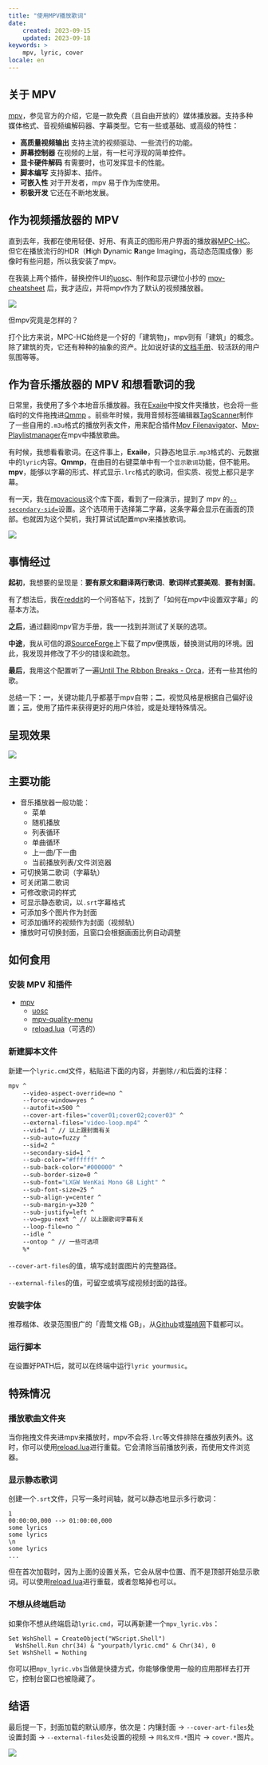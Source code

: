 ```yaml
---
title: "使用MPV播放歌词"
date:
	created: 2023-09-15
	updated: 2023-09-18
keywords: >
	mpv, lyric, cover
locale: en
---
```


## 关于 MPV

[mpv](https://mpv.io/)，参见官方的介绍，它是一款免费（且自由开放的）媒体播放器。支持多种媒体格式、音视频编解码器、字幕类型。它有一些或基础、或高级的特性：

- **高质量视频输出** 支持主流的视频驱动、一些流行的功能。
- **屏幕控制器** 在视频的上层，有一栏可浮现的简单控件。
- **显卡硬件解码** 有需要时，也可发挥显卡的性能。
- **脚本编写** 支持脚本、插件。
- **可嵌入性** 对于开发者，mpv 易于作为库使用。
- **积极开发** 它还在不断地发展。

<!-- more -->

## 作为视频播放器的 MPV

直到去年，我都在使用轻便、好用、有真正的图形用户界面的播放器[MPC-HC](https://github.com/clsid2/mpc-hc)。但它在播放流行的HDR（**H**igh **D**ynamic **R**ange Imaging，高动态范围成像）影像时有些问题，所以我安装了mpv。

在我装上两个插件，替换控件UI的[uosc](https://github.com/tomasklaen/uosc)、制作和显示键位小抄的 [mpv-cheatsheet](https://github.com/ento/mpv-cheatsheet) 后，我才适应，并将mpv作为了默认的视频播放器。

![](uosc_mpv-cheatsheet.png)

但mpv究竟是怎样的？

打个比方来说，MPC-HC始终是一个好的「建筑物」，mpv则有「建筑」的概念。除了建筑的壳，它还有种种的抽象的资产。比如说好读的[文档手册](https://mpv.io/manual/master/)、较活跃的用户氛围等等。
## 作为音乐播放器的 MPV 和想看歌词的我

日常里，我使用了多个本地音乐播放器。我在[Exaile](https://exaile.org/)中按文件夹播放，也会将一些临时的文件拖拽进[Qmmp](https://qmmp.ylsoftware.com/) 。前些年时候，我用音频标签编辑器[TagScanner](https://www.xdlab.ru/en/)制作了一些自用的`.m3u`格式的播放列表文件，用来配合插件[Mpv Filenavigator](https://github.com/jonniek/mpv-filenavigator)、[Mpv-Playlistmanager](https://github.com/jonniek/mpv-playlistmanager)在mpv中播放歌曲。

有时候，我想看看歌词。在这件事上，**Exaile**，只静态地显示`.mp3`格式的、元数据中的`lyric`内容。**Qmmp**，在曲目的右键菜单中有一个`显示歌词`功能，但不能用。**mpv**，能够以字幕的形式、样式显示`.lrc`格式的歌词，但实质、视觉上都只是字幕。

有一天，我在[mpvacious](https://github.com/Ajatt-Tools/mpvacious#secondary-subtitles)这个库下面，看到了一段演示，提到了 mpv 的[`--secondary-sid=`](https://mpv.io/manual/master/#options-secondary-sid)设置。这个选项用于选择第二字幕，这条字幕会显示在画面的顶部。也就因为这个契机，我打算试试配置mpv来播放歌词。

![](mpvacious.png)

## 事情经过

**起初**，我想要的呈现是：**要有原文和翻译两行歌词**、**歌词样式要美观**、**要有封面**。

有了想法后，我在[reddit](https://www.reddit.com/r/mpv/comments/myvgne/how_can_i_configure_2_subtitles_at_the_same_time/)的一个问答帖下，找到了「如何在mpv中设置双字幕」的基本方法。

**之后**，通过翻阅mpv官方手册，我一一找到并测试了关联的选项。

**中途**，我从可信的源[SourceForge](https://sourceforge.net/projects/mpv-player-windows/files/)上下载了mpv便携版，替换测试用的环境。因此，我发现并修改了不少的错误和疏忽。

**最后**，我用这个配置听了一遍[Until The Ribbon Breaks - Orca](https://genius.com/Until-the-ribbon-breaks-orca-lyrics)，还有一些其他的歌。

总结一下：**一**，关键功能几乎都基于mpv自带；**二**，视觉风格是根据自己偏好设置；**三**，使用了插件来获得更好的用户体验，或是处理特殊情况。
## 呈现效果

![](mpv-lrc.gif)

## 主要功能

- 音乐播放器一般功能：
    - 菜单
    - 随机播放
    - 列表循环
    - 单曲循环
    - 上一曲/下一曲
    - 当前播放列表/文件浏览器
- 可切换第二歌词（字幕轨）
- 可关闭第二歌词
- 可修改歌词的样式
- 可显示静态歌词，以`.srt`字幕格式
- 可添加多个图片作为封面
- 可添加循环的视频作为封面（视频轨）
- 播放时可切换封面，且窗口会根据画面比例自动调整

## 如何食用

### 安装 MPV 和插件

- [mpv](https://mpv.io/installation/)
    - [uosc](https://github.com/tomasklaen/uosc)
    - [mpv-quality-menu](https://github.com/christoph-heinrich/mpv-quality-menu)
    - [reload.lua](https://github.com/sibwaf/mpv-scripts#reloadlua)（可选的）

### 新建脚本文件

新建一个`lyric.cmd`文件，粘贴进下面的内容，并删除`//`和后面的注释：

```sh
mpv ^
	--video-aspect-override=no ^
	--force-window=yes ^
	--autofit=x500 ^
	--cover-art-files="cover01;cover02;cover03" ^
	--external-files="video-loop.mp4" ^
	--vid=1 ^ // 以上跟封面有关
	--sub-auto=fuzzy ^
	--sid=2 ^
	--secondary-sid=1 ^
	--sub-color="#ffffff" ^
	--sub-back-color="#000000" ^
	--sub-border-size=0 ^
	--sub-font="LXGW WenKai Mono GB Light" ^
	--sub-font-size=25 ^
	--sub-align-y=center ^
	--sub-margin-y=320 ^
	--sub-justify=left ^
	--vo=gpu-next ^ // 以上跟歌词字幕有关
	--loop-file=no ^
	--idle ^ 
	--ontop ^ // 一些可选项
	%*
```

`--cover-art-files`的值，填写成封面图片的完整路径。

`--external-files`的值，可留空或填写成视频封面的路径。
### 安装字体

推荐楷体、收录范围很广的「霞鹜文楷 GB」，从[Github](https://github.com/lxgw/LxgwWenkaiGB)或[猫啃网](https://www.maoken.com/freefonts/16864.html)下载都可以。
### 运行脚本

在设置好PATH后，就可以在终端中运行`lyric yourmusic`。
## 特殊情况

### 播放歌曲文件夹

当你拖拽文件夹进mpv来播放时，mpv不会将`.lrc`等文件排除在播放列表外。这时，你可以使用[reload.lua](https://github.com/sibwaf/mpv-scripts#reloadlua)进行重载。它会清除当前播放列表，而使用文件浏览器。
### 显示静态歌词

创建一个`.srt`文件，只写一条时间轴，就可以静态地显示多行歌词：

```
1
00:00:00,000 --> 01:00:00,000
some lyrics
some lyrics
\n
some lyrics
...
```

但在首次加载时，因为上面的设置关系，它会从居中位置、而不是顶部开始显示歌词。可以使用[reload.lua](https://github.com/sibwaf/mpv-scripts#reloadlua)进行重载，或者忽略掉也可以。
### 不想从终端启动

如果你不想从终端启动`lyric.cmd`，可以再新建一个`mpv_lyric.vbs`：

```
Set WshShell = CreateObject("WScript.Shell")
  WshShell.Run chr(34) & "yourpath/lyric.cmd" & Chr(34), 0
Set WshShell = Nothing
```

你可以把`mpv_lyric.vbs`当做是快捷方式，你能够像使用一般的应用那样去打开它，控制台窗口也被隐藏了。

## 结语

最后提一下，封面加载的默认顺序，依次是：内镶封面 → `--cover-art-files`处设置封面 → `--external-files`处设置的视频 → `同名文件.*`图片 → `cover.*`图片。

![](mpv-lrc.jpg)